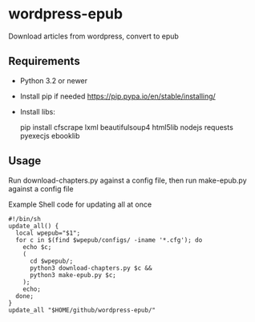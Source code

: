 # wordpress-epub
Download articles from wordpress, convert to epub

## Requirements
 * Python 3.2 or newer
 * Install pip if needed https://pip.pypa.io/en/stable/installing/
 * Install libs:

     pip install cfscrape lxml beautifulsoup4 html5lib nodejs requests pyexecjs ebooklib


## Usage
Run download-chapters.py against a config file, then run make-epub.py against a
 config file

Example Shell code for updating all at once

    #!/bin/sh
    update_all() {
      local wpepub="$1";
      for c in $(find $wpepub/configs/ -iname '*.cfg'); do
        echo $c;
        (
          cd $wpepub/;
          python3 download-chapters.py $c &&
          python3 make-epub.py $c;
        );
        echo;
      done;
    }
    update_all "$HOME/github/wordpress-epub/"

